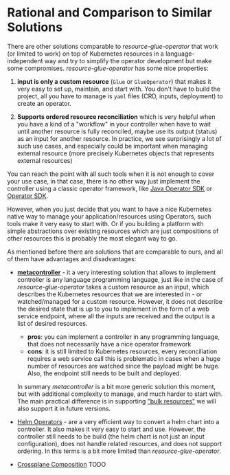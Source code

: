 # Rational and Comparison to Similar Solutions

There are other solutions comparable to *resource-glue-operator* that work (or limited to work) on top
of Kubernetes resources in a language-independent way and try to simplify the operator
development but make some compromises. *resource-glue-operator* has some nice properties:

1. **input is only a custom resource** (`Glue` or `GlueOperator`) that makes it very easy to set up, maintain,
   and start with. You don't have to build the project, all you have to manage is `yaml` files (CRD, inputs, deployment)
   to create an operator.
   
2. **Supports ordered resource reconciliation** which is very helpful when you have a kind of a "workflow" in your controller
   when have to wait until another resource is fully reconciled, maybe use its output (status) as an input for another resource.
   In practice, we see surprisingly a lot of such use cases, and especially could be important when managing external resource
   (more precisely Kubernetes objects that represents external resources)
 

You can reach the point with all such tools when it is not enough to cover your use case, in that case, there is no other
way just implement the controller using a classic operator framework,
like [Java Operator SDK](https://github.com/operator-framework/java-operator-sdk) or [Operator SDK](https://sdk.operatorframework.io/).

However, when you just decide that you want to have a nice Kubernetes native way to manage your application/resources using Operators, such tools make 
it very easy to start with. Or if you building a platform with simple abstractions over existing resources which are just compositions of other resources
this is probably the most elegant way to go.

As mentioned before there are solutions that are comparable to ours, and all of them have advantages and disadvantages:

- [**metacontroller**](https://github.com/metacontroller/metacontroller) - it a very interesting solution that allows
  to implement controller is any language programming language, just like in the case of *resource-glue-operator* takes a custom resource as an input, which
  describes the Kubernetes resources that we are interested in - or watched/managed for a custom resource.
  However, it does not describe the desired state that is up to you to implement in the form of a web service endpoint,
  where all the inputs are received and the output is a list of desired resources. 
    - **pros**: you can implement a controller in any programming language,
       that does not necessarily have a nice operator framework      
    - **cons**: it is still limited to Kubernetes resources, every reconciliation requires a web service call
      this is problematic in cases when a huge number of resources are watched since the payload might
      be huge. Also, the endpoint still needs to be built and deployed.
  
  In summary *metacontroller* is a bit more generic solution this moment,
  but with additional complexity to manage, and much harder to start with.
  The main practical difference is in supporting ["bulk resources"](https://github.com/csviri/resource-glue-operator/issues/75)
  we will also support it in future versions.

- [Helm Operators](https://sdk.operatorframework.io/docs/building-operators/helm/tutorial/) - are a very efficient
  way to convert a helm chart into a controller. It also makes it very easy to start and use.
  However, the controller still needs to be build (the helm chart is not just an input configuration),
  does not handle related resources, and does not support ordering. In this terms is a bit more limited
  than *resource-glue-operator*.

- [Crossplane Composition](https://docs.crossplane.io/latest/concepts/compositions/) TODO
